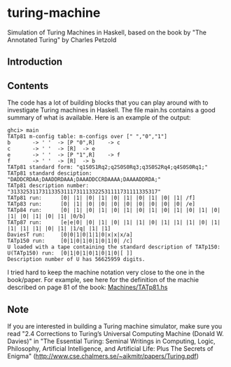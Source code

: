 # turing-machine
Simulation of Turing Machines in Haskell, based on the book by "The Annotated Turing" by Charles Petzold

## Introduction

## Contents
The code has a lot of building blocks that you can play around with to investigate Turing machines in Haskell. The file main.hs contains a good summary of what is available. Here is an example of the output:

    ghci> main
    TATp81 m-config table: m-configs over [" ","0","1"]
    b       -> ' '  -> [P "0",R]    -> c
    c       -> ' '  -> [R]  -> e
    e       -> ' '  -> [P "1",R]    -> f
    f       -> ' '  -> [R]  -> b
    TATp81 standard form: "q1S0S1Rq2;q2S0S0Rq3;q3S0S2Rq4;q4S0S0Rq1;"
    TATp81 standard desciption: "DADDCRDAA;DAADDRDAAA;DAAADDCCRDAAAA;DAAAADDRDA;"
    TATp81 description number: "31332531173113353111731113322531111731111335317"
    TATp81 run:      [0| |1| |0| |1| |0| |1| |0| |1| |0| |1| /f]
    TATp83 run:      [0| |1| |0| |0| |0| |0| |0| |0| |0| |0| /e]
    TATp84 run:      [0| |1| |0| |1| |0| |1| |0| |1| |0| |1| |0| |1| |0| |1| |0| |1| |0| |1| |0/b]
    TATp87 run:      [e|e|0| |0| |1| |0| |1| |1| |0| |1| |1| |1| |0| |1| |1| |1| |1| |0| |1| |1/q| |1| |1]
    DaviesT run:     [0|0|1|0|1|1|0|x|x|x/a]
    TATp150 run:     [0|1|0|1|0|1|0|1|0| /c]
    U loaded with a tape containing the standard description of TATp150:
    U(TATp150) run:  [0|1|0|1|0|1|0|1|0|[ ]]
    Description number of U has 56625959 digits.

I tried hard to keep the machine notation very close to the one in the book/paper. For example, see here for the definition of the machie described on page 81 of the book: [Machines/TATp81.hs](Machines/TATp81.hs)

## Note
If you are interested in building a Turing machine simulator, make sure you read "2.4 Corrections to Turing’s Universal Computing Machine
(Donald W. Davies)" in "The Essential Turing: Seminal Writings in Computing, Logic, Philosophy, Artificial Intelligence, and Artificial Life: Plus The Secrets of Enigma"
(http://www.cse.chalmers.se/~aikmitr/papers/Turing.pdf)
